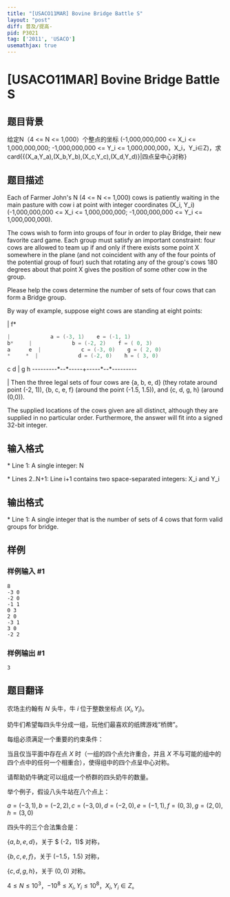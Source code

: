 ```yaml
---
title: "[USACO11MAR] Bovine Bridge Battle S"
layout: "post"
diff: 普及/提高-
pid: P3021
tag: ['2011', 'USACO']
usemathjax: true
---
```


# [USACO11MAR] Bovine Bridge Battle S
## 题目背景

给定N（4 <= N <= 1,000）个整点的坐标 (-1,000,000,000 <= X\_i <= 1,000,000,000; -1,000,000,000 <= Y\_i <= 1,000,000,000，X\_i，Y\_i∈Z)，求card{{(X\_a,Y\_a),(X\_b,Y\_b),(X\_c,Y\_c),(X\_d,Y\_d)}|四点呈中心对称}

## 题目描述

Each of Farmer John's N (4 <= N <= 1,000) cows is patiently waiting in the main pasture with cow i at point with integer coordinates (X\_i, Y\_i) (-1,000,000,000 <= X\_i <= 1,000,000,000; -1,000,000,000 <= Y\_i <= 1,000,000,000).

The cows wish to form into groups of four in order to play Bridge, their new favorite card game. Each group must satisfy an important constraint: four cows are allowed to team up if and only if there exists some point X somewhere in the plane (and not coincident with any of the four points of the potential group of four) such that rotating any of the group's cows 180 degrees about that point X gives the position of some other cow in the group.

Please help the cows determine the number of sets of four cows that can form a Bridge group.

By way of example, suppose eight cows are standing at eight points:

|
f\*
```cpp
|             a = (-3, 1)    e = (-1, 1) 
b*     |             b = (-2, 2)    f = ( 0, 3) 
a      e  |             c = (-3, 0)    g = ( 2, 0) 
*     *  |             d = (-2, 0)    h = ( 3, 0) 
```
c  d     |     g  h
---------\*--\*-----+-----\*--\*---------

|
Then the three legal sets of four cows are {a, b, e, d} (they rotate around point (-2, 1)), {b, c, e, f} (around the point (-1.5, 1.5)), and {c, d, g, h} (around (0,0)).

The supplied locations of the cows given are all distinct, although they are supplied in no particular order. Furthermore, the answer will fit into a signed 32-bit integer.

## 输入格式

\* Line 1: A single integer: N

\* Lines 2..N+1: Line i+1 contains two space-separated integers: X\_i and Y\_i

## 输出格式

\* Line 1: A single integer that is the number of sets of 4 cows that form valid groups for bridge.

## 样例

### 样例输入 #1
```
8 
-3 0 
-2 0 
-1 1 
0 3 
2 0 
-3 1 
3 0 
-2 2 

```
### 样例输出 #1
```
3 

```
## 题目翻译

农场主约翰有 $N$ 头牛，牛 $i$ 位于整数坐标点 $(X_i,Y_i)$。

奶牛们希望每四头牛分成一组，玩他们最喜欢的纸牌游戏“桥牌”。

每组必须满足一个重要的约束条件：

当且仅当平面中存在点 $X$ 时（一组的四个点允许重合，并且 $X$ 不与可能的组中的四个点中的任何一个相重合），使得组中的四个点呈中心对称。

请帮助奶牛确定可以组成一个桥群的四头奶牛的数量。

举个例子，假设八头牛站在八个点上：

$a=(-3,1),b=(-2,2),c=(-3,0),d=(-2,0),e=(-1,1),f=(0,3),g=(2,0),h=(3,0)$

四头牛的三个合法集合是：

{$a,b,e,d$}，关于 $ (-2，1)$ 对称，

{$b,c,e,f$}，关于 $(-1.5，1.5)$ 对称，

{$c,d,g,h$}，关于 $(0,0)$ 对称。

$4\le N\le 10^3$，$-10^8\le X_i,Y_i\le 10^8$，$X_i,Y_i\in Z$。
